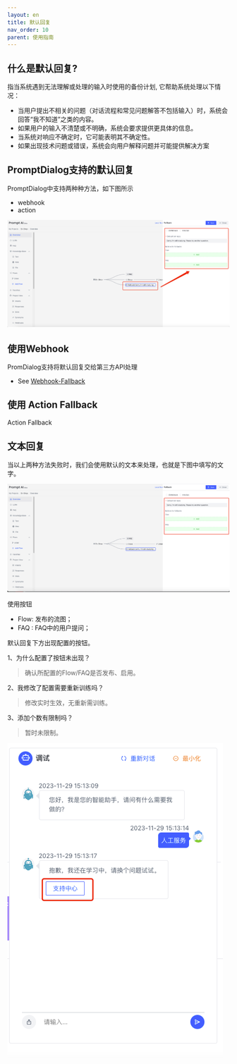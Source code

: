 ```yaml
---
layout: en
title: 默认回复
nav_order: 10
parent: 使用指南
---
```


## 什么是默认回复?

指当系统遇到无法理解或处理的输入时使用的备份计划, 它帮助系统处理以下情况：

- 当用户提出不相关的问题（对话流程和常见问题解答不包括输入）时，系统会回答“我不知道”之类的内容。
- 如果用户的输入不清楚或不明确，系统会要求提供更具体的信息。
- 当系统对响应不确定时，它可能表明其不确定性。
- 如果出现技术问题或错误，系统会向用户解释问题并可能提供解决方案

## PromptDialog支持的默认回复
PromptDialog中支持两种种方法，如下图所示
- webhook
- action

![fallback-mode](/assets/images/tutorial/fallback-mode.jpg)

## 使用Webhook 
PromDialog支持将默认回复交给第三方API处理

- See [Webhook-Fallback](/docs/webhook/03-webhook/)

## 使用 Action Fallback
Action Fallback

## 文本回复
当以上两种方法失败时，我们会使用默认的文本来处理，也就是下图中填写的文字。

![fallback-text](/assets/images/tutorial/fallback-text.jpg)

使用按钮
- Flow: 发布的流图；
- FAQ : FAQ中的用户提问；

默认回复下方出现配置的按钮。

1、为什么配置了按钮未出现？
> 确认所配置的Flow/FAQ是否发布、启用。

2、我修改了配置需要重新训练吗？
> 修改实时生效，无重新需训练。

3、添加个数有限制吗？
> 暂时未限制。

![fallback-text-button](/assets/images/tutorial/allback-text-button.png)
